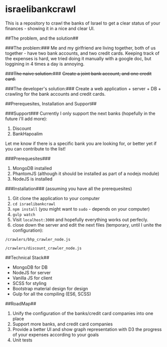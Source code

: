 # israelibankcrawl
This is a repository to crawl the banks of Israel to get a clear status of your finances - showing it in a nice and clear UI.

##The problem, and the solution##

###The problem:###
Me and my girlfriend are living together, both of us together - have two bank accounts, and two credit cards.
Keeping track of the expenses is hard, we tried doing it manually with a google doc, but loggining in 4 times a day is annoying.

###~~The naive solution:~~###
~~Create a joint bank account, and one credit card.~~

###The developer's solution:###
Create a web application + server + DB + crawling for the bank accounts and credit cards.

##Prerequesites, Installation and Support##

###Support###
Currently I only support the next banks (hopefully in the future i'll add more):
1. Discount
2. BankHapoalim

Let me know if there is a specific bank you are looking for, or better yet if you can contribute to the list!

###Prerequesites###
1. MongoDB installed
2. PhantomJS (although it should be installed as part of a nodejs module)
3. NodeJS is installed

###Installation###
(assuming you have all the prerequesites) 

1. Git clone the application to your computer
2. `cd israelibankcrawl`
3. `npm install` (you might want to `sudo` - depends on your computer)
4. `gulp watch`
5. Visit `localhost:3000` and hopefully everything works out perfecly.
6. close down the server and edit the next files (temporary, until I unite the configuration):

  `/crawlers/bhp_crawler_node.js`
  
  `/crawlers/discount_crawler_node.js`
  
##Technical Stack##
- MongoDB for DB
- NodeJS for server
- Vanilla JS for client
- SCSS for styling
- Bootstrap material design for design
- Gulp for all the compiling (ES6, SCSS)

##RoadMap##

1. Unify the configuration of the banks/credit card companies into one place
2. Support more banks, and credit card companies
3. Provide a better UI and show graph representation with D3 the progress of your expenses according to your goals
4. Unit tests
